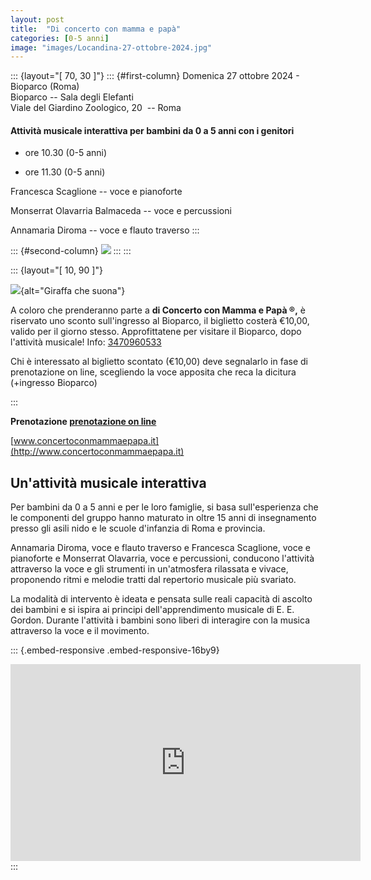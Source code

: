 ```yaml
---
layout: post
title:  "Di concerto con mamma e papà"
categories: [0-5 anni]
image: "images/Locandina-27-ottobre-2024.jpg"
---
```


::: {layout="[ 70, 30 ]"}
::: {#first-column}
Domenica 27 ottobre 2024 - Bioparco (Roma)\
Bioparco -- Sala degli Elefanti\
Viale del Giardino Zoologico, 20  -- Roma

#### Attività musicale interattiva per bambini da 0 a 5 anni con i genitori

-   ore 10.30 (0-5 anni)

-   ore 11.30 (0-5 anni)

Francesca Scaglione -- voce e pianoforte

Monserrat Olavarria Balmaceda -- voce e percussioni

Annamaria Diroma -- voce e flauto traverso
:::

::: {#second-column}
[![](images/Locandina-27-ottobre-2024.jpg)](images/Locandina-13-ottobre-2024.pdf)
:::
:::

::: {layout="[ 10, 90 ]"}
<div>

![](https://www.concertoconmammaepapa.it/web/wp-content/uploads/2017/09/giraffa-che-suona.png){alt="Giraffa che suona"}

</div>

<div>

A coloro che prenderanno parte a **di Concerto con Mamma e Papà ®,** è riservato uno sconto sull'ingresso al Bioparco, il biglietto costerà €10,00, valido per il giorno stesso. Approfittatene per visitare il Bioparco, dopo l'attività musicale! Info: [3470960533](tel:3470960533)

Chi è interessato al biglietto scontato (€10,00) deve segnalarlo in fase di prenotazione on line, scegliendo la voce apposita che reca la dicitura (+ingresso Bioparco)

</div>
:::

**Prenotazione [prenotazione on line](https://www.concertoconmammaepapa.it/web/prenotazione/)**

[www.concertoconmammaepapa.it](http://www.concertoconmammaepapa.it)

## Un'attività musicale interattiva

Per bambini da 0 a 5 anni e per le loro famiglie, si basa sull'esperienza che le componenti del gruppo hanno maturato in oltre 15 anni di insegnamento presso gli asili nido e le scuole d'infanzia di Roma e provincia.

Annamaria Diroma, voce e flauto traverso e Francesca Scaglione, voce e pianoforte e Monserrat Olavarria, voce e percussioni, conducono l'attività attraverso la voce e gli strumenti in un'atmosfera rilassata e vivace, proponendo ritmi e melodie tratti dal repertorio musicale più svariato.

La modalità di intervento è ideata e pensata sulle reali capacità di ascolto dei bambini e si ispira ai principi dell'apprendimento musicale di E. E. Gordon. Durante l'attività i bambini sono liberi di interagire con la musica attraverso la voce e il movimento.

::: {.embed-responsive .embed-responsive-16by9}
<iframe width="560" height="315" src="https://www.youtube.com/embed/5DbXNHvHHk4" frameborder="0" allow="accelerometer; autoplay; encrypted-media; gyroscope; picture-in-picture" allowfullscreen>

</iframe>
:::
